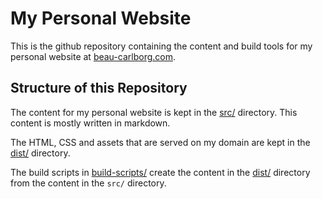 # My Personal Website
This is the github repository containing the content and build tools for my personal website at [beau-carlborg.com](https://www.beau-carlborg.com).

## Structure of this Repository
The content for my personal website is kept in the [src/](./src/) directory. This content is mostly written in markdown.

The HTML, CSS and assets that are served on my domain are kept in the [dist/](./dist/) directory.

The build scripts in [build-scripts/](./build-scripts/) create the content in the [dist/](./dist/) directory from the content in the `src/` directory.
